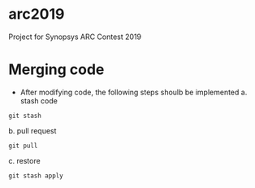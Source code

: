 arc2019
===
Project for Synopsys ARC Contest 2019

# Merging code
- After modifying code, the following steps shoulb be implemented
a. stash code
```
git stash
```

b. pull request
```
git pull
```

c. restore
```
git stash apply
```
